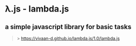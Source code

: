 # λ.js - lambda.js
## a simple javascript library for basic tasks
>\> https://vivaan-d.github.io/lambda.js/1.0/lambda.js
